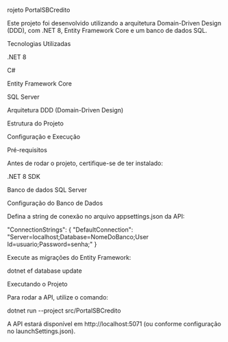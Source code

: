 rojeto PortalSBCredito

Este projeto foi desenvolvido utilizando a arquitetura Domain-Driven Design (DDD), com .NET 8, Entity Framework Core e um banco de dados SQL.

Tecnologias Utilizadas

.NET 8

C#

Entity Framework Core

SQL Server

Arquitetura DDD (Domain-Driven Design)

Estrutura do Projeto

Configuração e Execução

Pré-requisitos

Antes de rodar o projeto, certifique-se de ter instalado:

.NET 8 SDK

Banco de dados SQL Server

Configuração do Banco de Dados

Defina a string de conexão no arquivo appsettings.json da API:

"ConnectionStrings": {
  "DefaultConnection": "Server=localhost;Database=NomeDoBanco;User Id=usuario;Password=senha;"
}

Execute as migrações do Entity Framework:

dotnet ef database update

Executando o Projeto

Para rodar a API, utilize o comando:

dotnet run --project src/PortalSBCredito

A API estará disponível em http://localhost:5071 (ou conforme configuração no launchSettings.json).
